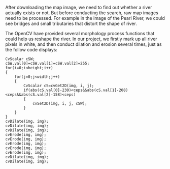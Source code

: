 After downloading the map image, we need to find out whether a river actually exists or not. But before conducting the search, raw map images need to be processed. For example in the image of the Pearl River, we could see bridges and small tributaries that distort the shape of river.

The OpenCV have provided several morphology process functions that could help us reshape the river. In our project, we firstly mark up all river pixels in white, and then conduct dilation and erosion several times, just as the follow code displays:

```
CvScalar cSW;
cSW.val[0]=cSW.val[1]=cSW.val[2]=255;
for(i=0;i<height;i++)
{
    for(j=0;j<width;j++)
    {
        CvScalar cS=cvGet2D(img, i, j);
        if(abs(cS.val[0]-230)<ceps&&abs(cS.val[1]-208)<ceps&&abs(cS.val[2]-158)<ceps)
        {
            cvSet2D(img, i, j, cSW);
        }
    }
}
cvDilate(img, img);
cvDilate(img, img);
cvDilate(img, img);
cvErode(img, img);
cvErode(img, img);
cvErode(img, img);
cvErode(img, img);
cvErode(img, img);
cvDilate(img, img);
cvDilate(img, img);
```
